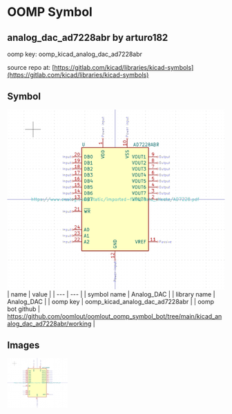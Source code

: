 # OOMP Symbol  
## analog_dac_ad7228abr  by arturo182  
  
oomp key: oomp_kicad_analog_dac_ad7228abr  
  
source repo at: [https://gitlab.com/kicad/libraries/kicad-symbols](https://gitlab.com/kicad/libraries/kicad-symbols)  
## Symbol  
  
[![working.png](working_600.png)](working.png)  
| name | value | 
| --- | --- | 
| symbol name | Analog_DAC | 
| library name | Analog_DAC | 
| oomp key | oomp_kicad_analog_dac_ad7228abr | 
| oomp bot github | https://github.com/oomlout/oomlout_oomp_symbol_bot/tree/main/kicad_analog_dac_ad7228abr/working | 
## Images  
  
[![working.png](working_140.png)](working.png)  

